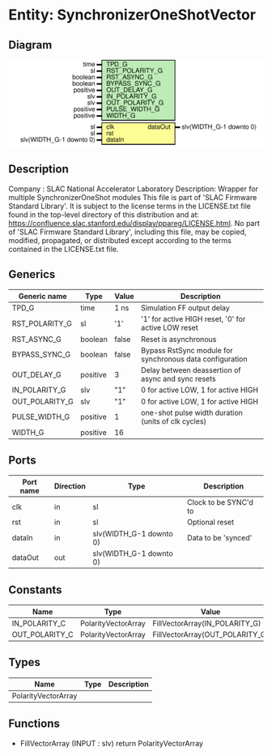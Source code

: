 # Entity: SynchronizerOneShotVector

## Diagram

![Diagram](SynchronizerOneShotVector.svg "Diagram")
## Description

Company    : SLAC National Accelerator Laboratory
Description: Wrapper for multiple SynchronizerOneShot modules
This file is part of 'SLAC Firmware Standard Library'.
It is subject to the license terms in the LICENSE.txt file found in the
top-level directory of this distribution and at:
   https://confluence.slac.stanford.edu/display/ppareg/LICENSE.html.
No part of 'SLAC Firmware Standard Library', including this file,
may be copied, modified, propagated, or distributed except according to
the terms contained in the LICENSE.txt file.
## Generics

| Generic name   | Type     | Value | Description                                              |
| -------------- | -------- | ----- | -------------------------------------------------------- |
| TPD_G          | time     | 1 ns  | Simulation FF output delay                               |
| RST_POLARITY_G | sl       | '1'   | '1' for active HIGH reset, '0' for active LOW reset      |
| RST_ASYNC_G    | boolean  | false | Reset is asynchronous                                    |
| BYPASS_SYNC_G  | boolean  | false | Bypass RstSync module for synchronous data configuration |
| OUT_DELAY_G    | positive | 3     | Delay between deassertion of async and sync resets       |
| IN_POLARITY_G  | slv      | "1"   | 0 for active LOW, 1 for active HIGH                      |
| OUT_POLARITY_G | slv      | "1"   | 0 for active LOW, 1 for active HIGH                      |
| PULSE_WIDTH_G  | positive | 1     | one-shot pulse width duration (units of clk cycles)      |
| WIDTH_G        | positive | 16    |                                                          |
## Ports

| Port name | Direction | Type                    | Description           |
| --------- | --------- | ----------------------- | --------------------- |
| clk       | in        | sl                      | Clock to be SYNC'd to |
| rst       | in        | sl                      | Optional reset        |
| dataIn    | in        | slv(WIDTH_G-1 downto 0) | Data to be 'synced'   |
| dataOut   | out       | slv(WIDTH_G-1 downto 0) |                       |
## Constants

| Name           | Type                | Value                            | Description |
| -------------- | ------------------- | -------------------------------- | ----------- |
| IN_POLARITY_C  | PolarityVectorArray |  FillVectorArray(IN_POLARITY_G)  |             |
| OUT_POLARITY_C | PolarityVectorArray |  FillVectorArray(OUT_POLARITY_G) |             |
## Types

| Name                | Type | Description |
| ------------------- | ---- | ----------- |
| PolarityVectorArray |      |             |
## Functions
- FillVectorArray <font id="function_arguments">(INPUT : slv) </font> <font id="function_return">return PolarityVectorArray </font>
